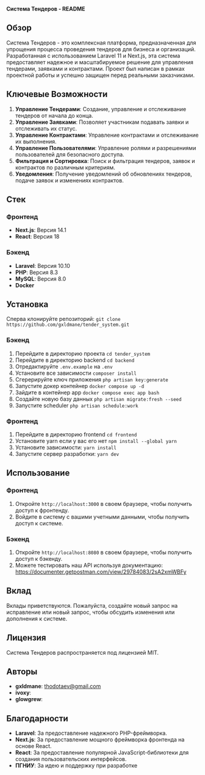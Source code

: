 **Система Тендеров - README**

**Обзор**
------------

Система Тендеров - это комплексная платформа, предназначенная для упрощения процесса проведения тендеров для бизнеса и организаций. Разработанная с использованием Laravel 11 и Next.js, эта система предоставляет надежное и масштабируемое решение для управления тендерами, заявками и контрактами.
Проект был написан в рамках проектной работы и успешно защищен перед реальными заказчиками.

**Ключевые Возможности**
----------------

1. **Управление Тендерами**: Создание, управление и отслеживание тендеров от начала до конца.
2. **Управление Заявками**: Позволяет участникам подавать заявки и отслеживать их статус.
3. **Управление Контрактами**: Управление контрактами и отслеживание их выполнения.
4. **Управление Пользователями**: Управление ролями и разрешениями пользователей для безопасного доступа.
5. **Фильтрация и Сортировка**: Поиск и фильтрация тендеров, заявок и контрактов по различным критериям.
6. **Уведомления**: Получение уведомлений об обновлениях тендеров, подаче заявок и изменениях контрактов.

**Стек**
-------------------------

### Фронтенд
- **Next.js**: Версия 14.1
- **React**: Версия 18

### Бэкенд
- **Laravel**: Версия 10.10
- **PHP**: Версия 8.3
- **MySQL**: Версия 8.0
- **Docker**

**Установка**
--------------

Cперва клонируйте репозиторий: `git clone https://github.com/gxldmane/tender_system.git`

### Бэкенд
1. Перейдите в директорию проекта `cd tender_system`
2. Перейдите в директорию backend `cd backend`
3. Отредактируйте `.env.example` на `.env`
4. Установите все зависимости `composer install`
5. Сгерерируйте ключ приложения `php artisan key:generate`
6. Запустите докер контейнер `docker compose up -d`
7. Зайдите в контейнер app `docker compose exec app bash`
8. Создайте новую базу данных `php artisan migrate:fresh --seed`
9. Запустите scheduler `php artisan schedule:work`

### Фронтенд
1. Перейдите в директорию frontend `cd frontend`
2. Установите yarn если у вас его нет `npm install --global yarn`
3. Установите зависимости: `yarn install`
4. Запустите сервер разработки: `yarn dev`

**Использование**
---------

### Фронтенд
1. Откройте `http://localhost:3000` в своем браузере, чтобы получить доступ к фронтенду.
2. Войдите в систему с вашими учетными данными, чтобы получить доступ к системе.

### Бэкенд
1. Откройте `http://localhost:8080` в своем браузере, чтобы получить доступ к бэкенду.
2. Можете тестировать наш API используя документацию: https://documenter.getpostman.com/view/29784083/2sA2xmWBFy

**Вклад**
--------------

Вклады приветствуются. Пожалуйста, создайте новый запрос на исправление или новый запрос, чтобы обсудить изменения или дополнения к системе.

**Лицензия**
---------

Система Тендеров распространяется под лицензией MIT.

**Авторы**
---------

- **gxldmane**: thodotaev@gmail.com
- **ivoxy**:
- **glowgrew**:

**Благодарности**
----------------

- **Laravel**: За предоставление надежного PHP-фреймворка.
- **Next.js**: За предоставление мощного фреймворка фронтенда на основе React.
- **React**: За предоставление популярной JavaScript-библиотеки для создания пользовательских интерфейсов.
- **ПГНИУ**: За идею и поддержку при разработке
